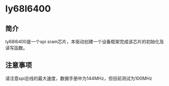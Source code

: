 # ly68l6400 #
## 简介 ##
ly68l6400是一个spi sram芯片，本驱动创建一个设备框架完成该芯片的初始化及读写函数。
## 注意事项 ##
请注意spi总线的最大速度，数据手册中为144MHz，但目前测试为100MHz
